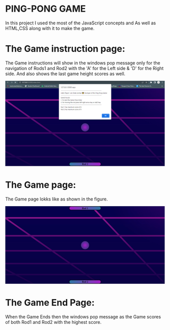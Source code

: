 # PING-PONG GAME
In this project I used the most of the  JavaScript concepts and As well as HTML,CSS along with it  to make the game.

# The Game instruction page:
<P> The Game instructions will show in the windows pop message only for the navigation of Rods1 and Rod2 with the 'A' for the Left side & 'D' for the Right side. And also shows the last game height scores as well.</P>
<img src="src/GameInstructions.png">

# The Game page:
<p>The Game page lokks like as shown in the figure.</p>
<img src="src/GamePage.png">

# The Game End Page:
<p> When the Game Ends then the windows pop message as the Game scores of both Rod1 and Rod2 with the highest score.</p>
<img src="src/EndGame.png>
